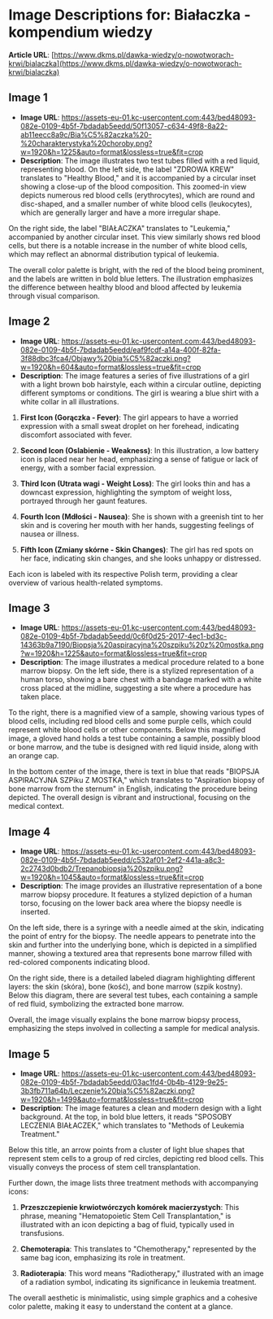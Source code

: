 # Image Descriptions for: Białaczka - kompendium wiedzy

**Article URL**: [https://www.dkms.pl/dawka-wiedzy/o-nowotworach-krwi/bialaczka](https://www.dkms.pl/dawka-wiedzy/o-nowotworach-krwi/bialaczka)

## Image 1
- **Image URL**: https://assets-eu-01.kc-usercontent.com:443/bed48093-082e-0109-4b5f-7bdadab5eedd/50f13057-c634-49f8-8a22-ab11eecc8a9c/Bia%C5%82aczka%20-%20charakterystyka%20choroby.png?w=1920&h=1225&auto=format&lossless=true&fit=crop
- **Description**: The image illustrates two test tubes filled with a red liquid, representing blood. On the left side, the label "ZDROWA KREW" translates to "Healthy Blood," and it is accompanied by a circular inset showing a close-up of the blood composition. This zoomed-in view depicts numerous red blood cells (erythrocytes), which are round and disc-shaped, and a smaller number of white blood cells (leukocytes), which are generally larger and have a more irregular shape.

On the right side, the label "BIAŁACZKA" translates to "Leukemia," accompanied by another circular inset. This view similarly shows red blood cells, but there is a notable increase in the number of white blood cells, which may reflect an abnormal distribution typical of leukemia.

The overall color palette is bright, with the red of the blood being prominent, and the labels are written in bold blue letters. The illustration emphasizes the difference between healthy blood and blood affected by leukemia through visual comparison.

## Image 2
- **Image URL**: https://assets-eu-01.kc-usercontent.com:443/bed48093-082e-0109-4b5f-7bdadab5eedd/eaf9fcdf-a14a-400f-82fa-3f88dbc3fca4/Objawy%20bia%C5%82aczki.png?w=1920&h=604&auto=format&lossless=true&fit=crop
- **Description**: The image features a series of five illustrations of a girl with a light brown bob hairstyle, each within a circular outline, depicting different symptoms or conditions. The girl is wearing a blue shirt with a white collar in all illustrations.

1. **First Icon (Gorączka - Fever)**: The girl appears to have a worried expression with a small sweat droplet on her forehead, indicating discomfort associated with fever.

2. **Second Icon (Oslabienie - Weakness)**: In this illustration, a low battery icon is placed near her head, emphasizing a sense of fatigue or lack of energy, with a somber facial expression.

3. **Third Icon (Utrata wagi - Weight Loss)**: The girl looks thin and has a downcast expression, highlighting the symptom of weight loss, portrayed through her gaunt features.

4. **Fourth Icon (Mdłości - Nausea)**: She is shown with a greenish tint to her skin and is covering her mouth with her hands, suggesting feelings of nausea or illness.

5. **Fifth Icon (Zmiany skórne - Skin Changes)**: The girl has red spots on her face, indicating skin changes, and she looks unhappy or distressed.

Each icon is labeled with its respective Polish term, providing a clear overview of various health-related symptoms.

## Image 3
- **Image URL**: https://assets-eu-01.kc-usercontent.com:443/bed48093-082e-0109-4b5f-7bdadab5eedd/0c6f0d25-2017-4ec1-bd3c-14363b9a7190/Biopsja%20aspiracyjna%20szpiku%20z%20mostka.png?w=1920&h=1225&auto=format&lossless=true&fit=crop
- **Description**: The image illustrates a medical procedure related to a bone marrow biopsy. On the left side, there is a stylized representation of a human torso, showing a bare chest with a bandage marked with a white cross placed at the midline, suggesting a site where a procedure has taken place.

To the right, there is a magnified view of a sample, showing various types of blood cells, including red blood cells and some purple cells, which could represent white blood cells or other components. Below this magnified image, a gloved hand holds a test tube containing a sample, possibly blood or bone marrow, and the tube is designed with red liquid inside, along with an orange cap.

In the bottom center of the image, there is text in blue that reads "BIOPSJA ASPIRACYJNA SZPiku Z MOSTKA," which translates to "Aspiration biopsy of bone marrow from the sternum" in English, indicating the procedure being depicted. The overall design is vibrant and instructional, focusing on the medical context.

## Image 4
- **Image URL**: https://assets-eu-01.kc-usercontent.com:443/bed48093-082e-0109-4b5f-7bdadab5eedd/c532af01-2ef2-441a-a8c3-2c2743d0bdb2/Trepanobiopsja%20szpiku.png?w=1920&h=1045&auto=format&lossless=true&fit=crop
- **Description**: The image provides an illustrative representation of a bone marrow biopsy procedure. It features a stylized depiction of a human torso, focusing on the lower back area where the biopsy needle is inserted. 

On the left side, there is a syringe with a needle aimed at the skin, indicating the point of entry for the biopsy. The needle appears to penetrate into the skin and further into the underlying bone, which is depicted in a simplified manner, showing a textured area that represents bone marrow filled with red-colored components indicating blood.

On the right side, there is a detailed labeled diagram highlighting different layers: the skin (skóra), bone (kość), and bone marrow (szpik kostny). Below this diagram, there are several test tubes, each containing a sample of red fluid, symbolizing the extracted bone marrow.

Overall, the image visually explains the bone marrow biopsy process, emphasizing the steps involved in collecting a sample for medical analysis.

## Image 5
- **Image URL**: https://assets-eu-01.kc-usercontent.com:443/bed48093-082e-0109-4b5f-7bdadab5eedd/03ac1fd4-0b4b-4129-9e25-3b3fb711a64b/Leczenie%20bia%C5%82aczki.png?w=1920&h=1499&auto=format&lossless=true&fit=crop
- **Description**: The image features a clean and modern design with a light background. At the top, in bold blue letters, it reads "SPOSOBY LECZENIA BIAŁACZEK," which translates to "Methods of Leukemia Treatment." 

Below this title, an arrow points from a cluster of light blue shapes that represent stem cells to a group of red circles, depicting red blood cells. This visually conveys the process of stem cell transplantation.

Further down, the image lists three treatment methods with accompanying icons:

1. **Przeszczepienie krwiotwórczych komórek macierzystych**: This phrase, meaning "Hematopoietic Stem Cell Transplantation," is illustrated with an icon depicting a bag of fluid, typically used in transfusions.
  
2. **Chemoterapia**: This translates to "Chemotherapy," represented by the same bag icon, emphasizing its role in treatment.

3. **Radioterapia**: This word means "Radiotherapy," illustrated with an image of a radiation symbol, indicating its significance in leukemia treatment.

The overall aesthetic is minimalistic, using simple graphics and a cohesive color palette, making it easy to understand the content at a glance.

